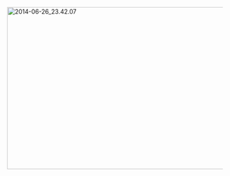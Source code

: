 <html><body><a href="/2014/06/2014-06-26_23-42-07.png"><img class="aligncenter size-large wp-image-1491" src="http://xtoinf.files.wordpress.com/2014/06/2014-06-26_23-42-07.png?w=676" alt="2014-06-26_23.42.07" width="676" height="379"></a></body></html>